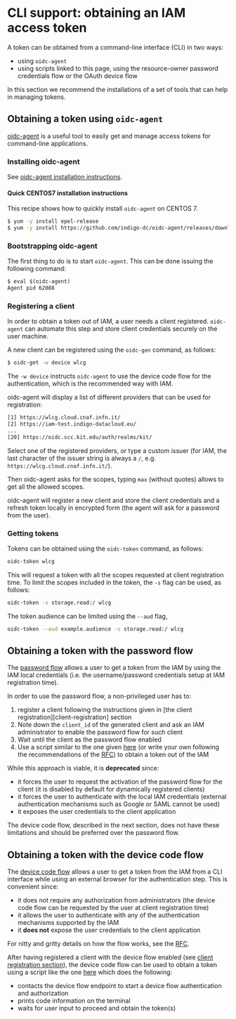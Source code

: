 # CLI support: obtaining an IAM access token 

A token can be obtained from a command-line interface (CLI) in two ways:

- using `oidc-agent`
- using scripts linked to this page, using the resource-owner password
  credentials flow or the OAuth device flow

In this section we recommend the installations of a set of tools that can help
in managing tokens.

## Obtaining a token using `oidc-agent`

[oidc-agent][oidc-agent] is a useful tool to easily get and manage access
tokens for command-line applications.

### Installing oidc-agent

See [oidc-agent installation
instructions](https://indigo-dc.gitbook.io/oidc-agent/installation/install).

#### Quick CENTOS7 installation instructions

This recipe shows how to quickly install `oidc-agent` on CENTOS 7.

```bash
$ yum -y install epel-release
$ yum -y install https://github.com/indigo-dc/oidc-agent/releases/download/v3.3.1/oidc-agent-3.3.1-1.el7.x86_64.rpm
```

### Bootstrapping oidc-agent

The first thing to do is to start `oidc-agent`.
This can be done issuing the following command:

```bash
$ eval $(oidc-agent)
Agent pid 62088
```

### Registering a client

In order to obtain a token out of IAM, a user needs a client registered.
`oidc-agent` can automate this step and store client credentials securely
on the user machine.

A new client can be registered using the `oidc-gen` command, as follows:

```bash
$ oidc-get -w device wlcg
```

The `-w device` instructs `oidc-agent` to use the device code flow for the
authentication, which is the recommended way with IAM.

oidc-agent will display a list of different providers that can be used for
registration:

```bash
[1] https://wlcg.cloud.cnaf.infn.it/
[2] https://iam-test.indigo-datacloud.eu/
...
[20] https://oidc.scc.kit.edu/auth/realms/kit/
```

Select one of the registered providers, or type a custom issuer (for IAM, the
last character of the issuer string is always a `/`, e.g.
`https://wlcg.cloud.cnaf.infn.it/`).

Then oidc-agent asks for the scopes, typing `max` (without quotes) allows to
get all the allowed scopes.

oidc-agent will register a new client and store the client credentials and a
refresh token locally in encrypted form (the agent will ask for a password from
the user).

### Getting tokens

Tokens can be obtained using the `oidc-token` command, as follows:

```bash
oidc-token wlcg
```

This will request a token with all the scopes requested at client registration
time. To limit the scopes included in the token, the `-s` flag can be used, as
follows:

```bash
oidc-token -s storage.read:/ wlcg
```

The token audience can be limited using the `--aud` flag,

```bash
oidc-token --aud example.audience -s storage.read:/ wlcg
```

## Obtaining a token with the password flow

The [password flow][oauth-password-flow] allows a user to get a token from the
IAM by using the IAM local credentials (i.e. the username/password credentials
setup at IAM registration time).

In order to use the password flow, a non-privileged user has to:

1. register a client following the instructions given in [the client
  registration][client-registration] section
2. Note down the `client_id` of the generated client and ask an IAM
   administrator to enable the password flow for such client
3. Wait until the client as the password flow enabled
4. Use a script similar to the one given [here][get-token-script] (or write
   your own following the recommendations of the [RFC][oauth-password-flow]) to
   obtain a token out of the IAM

While this approach is viable, it is __deprecated__ since:

- it forces the user to request the activation of the password flow for the
  client (it is disabled by default for dynamically registered clients)
- it forces the user to authenticate with the local IAM credentials (external
  authentication mechanisms such as Google or SAML cannot be used)
- it exposes the user credentials to the client application

The device code flow, described in the next section, does not have these
limitations and should be preferred over the password flow.

## Obtaining a token with the device code flow

The [device code flow][oauth-device-code-flow] allows a user to get a token
from the IAM from a CLI interface while using an external browser for the
authentication step. This is convenient since:

- it does not require any authorization from administrators (the device code
  flow can be requested by the user at client registration time)
- it allows the user to authenticate with any of the authentication mechanisms
  supported by the IAM
- it __does not__ expose the user credentials to the client application

For nitty and gritty details on how the flow works, see the
[RFC][oauth-device-code-flow].

After having registered a client with the device flow enabled (see [client
registration section](client-registration.md)), the device code flow can be
used to obtain a token using a script like the one [here][dc-get-token-script]
which does the following:

- contacts the device flow endpoint to start a device flow authentication and
  authorization
- prints code information on the terminal
- waits for user input to proceed and obtain the token(s)

[oauth-password-flow]: https://tools.ietf.org/html/rfc6749#section-4.3
[oauth-device-code-flow]: https://tools.ietf.org/html/draft-ietf-oauth-device-flow-09
[get-token-script]: https://gist.github.com/andreaceccanti/7d863db5ce3f43c74123a2cea8b8f9ff
[dc-get-token-script]: https://gist.github.com/andreaceccanti/5b69323b89ce08321e7b5236de503600
[oidc-agent]: https://github.com/indigo-dc/oidc-agent
